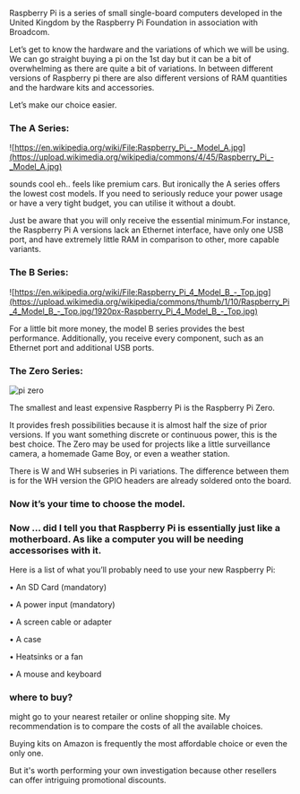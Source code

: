 Raspberry Pi is a series of small single-board computers developed in the United Kingdom by the Raspberry Pi Foundation in association with Broadcom.

Let’s get to know the hardware and the variations of which we will be using. We can go straight buying a pi on the 1st day but it can be a bit of overwhelming as there are quite a bit of variations. In between different versions of Raspberry pi there are also different versions of RAM quantities and the hardware kits and accessories.

Let’s make our choice easier.

<h3>The A Series:</h3>

![https://en.wikipedia.org/wiki/File:Raspberry_Pi_-_Model_A.jpg](https://upload.wikimedia.org/wikipedia/commons/4/45/Raspberry_Pi_-_Model_A.jpg)

sounds cool eh.. feels like premium cars. But ironically the A series offers the lowest cost models. If you need to seriously reduce your power usage or have a very tight budget, you can utilise it without a doubt.

Just be aware that you will only receive the essential minimum.For instance, the Raspberry Pi A versions lack an Ethernet interface, have only one USB port, and have extremely little RAM in comparison to other, more capable variants.

<h3>The B Series:</h3>

![https://en.wikipedia.org/wiki/File:Raspberry_Pi_4_Model_B_-_Top.jpg](https://upload.wikimedia.org/wikipedia/commons/thumb/1/10/Raspberry_Pi_4_Model_B_-_Top.jpg/1920px-Raspberry_Pi_4_Model_B_-_Top.jpg)

For a little bit more money, the model B series provides the best performance.
Additionally, you receive every component, such as an Ethernet port and additional USB ports.

<h3>The Zero Series:</h3>

<img src="https://upload.wikimedia.org/wikipedia/commons/thumb/d/d4/Raspberry_Pi_Zero_W_%2832974172980%29_%28cropped%29.jpg/1920px-Raspberry_Pi_Zero_W_%2832974172980%29_%28cropped%29.jpg" alt="pi zero">

The smallest and least expensive Raspberry Pi is the Raspberry Pi Zero.

It provides fresh possibilities because it is almost half the size of prior versions.
If you want something discrete or continuous power, this is the best choice.
The Zero may be used for projects like a little surveillance camera, a homemade Game Boy, or even a weather station.

There is W and WH subseries in Pi variations. The difference between them is for the WH version the GPIO headers are already soldered onto the board.

<h3>Now it’s your time to choose the model.</h3> 



<h3>Now … did I tell you that Raspberry Pi is essentially just like a motherboard. As like a computer you will be needing accessorises with it.</h3>

 Here is a list of what you’ll probably need to use your new Raspberry Pi:

• An SD Card (mandatory)

• A power input (mandatory)

• A screen cable or adapter

• A case

• Heatsinks or a fan

• A mouse and keyboard

<h3>where to buy?</h3> might go to your nearest retailer or online shopping site. My recommendation is to compare the costs of all the available choices.

Buying kits on Amazon is frequently the most affordable choice or even the only one.

But it's worth performing your own investigation because other resellers can offer intriguing promotional discounts.
